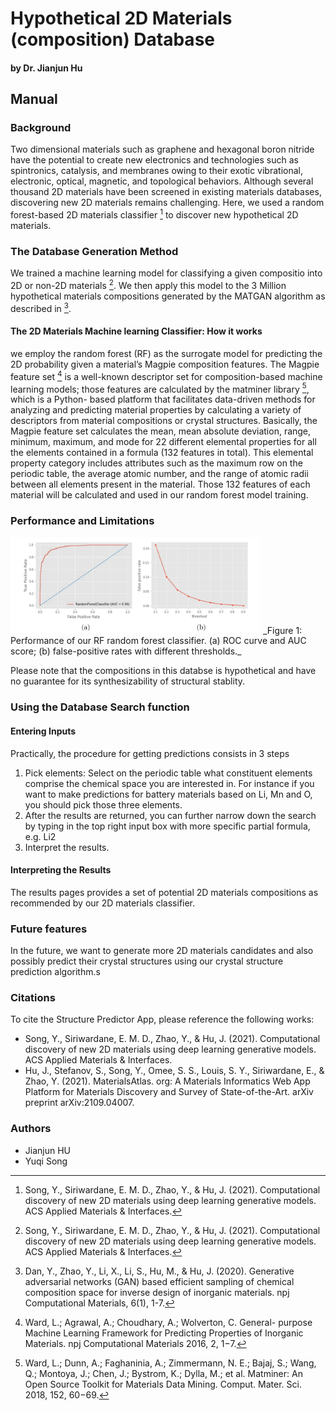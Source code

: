 
# Hypothetical 2D Materials (composition) Database
#### by Dr. Jianjun Hu

## Manual

### Background 
Two dimensional materials such as graphene and hexagonal boron nitride have the potential to create new electronics and technologies such as spintronics, catalysis, and membranes owing to their exotic vibrational, electronic, optical, magnetic, and topological behaviors. Although several thousand 2D materials have been screened in existing materials databases, discovering new 2D materials remains challenging. Here, we used a random forest-based 2D materials classifier [^1] to discover new hypothetical 2D materials.


### The Database Generation Method

We trained a machine learning model for classifying a given compositio into 2D or non-2D materials [^1]. We then apply this model to the 3 Million hypothetical materials compositions generated by the MATGAN algorithm as described in [^2]. 


#### The 2D Materials Machine learning Classifier: How it works

we employ the random forest (RF) as the surrogate model for predicting the 2D probability given a material’s Magpie composition features. The Magpie feature set [^3] is a well-known descriptor set for composition-based machine learning models; those features are calculated by the matminer library [^4], which is a Python- based platform that facilitates data-driven methods for analyzing and predicting material properties by calculating a variety of descriptors from material compositions or crystal structures. Basically, the Magpie feature set calculates the mean, mean absolute deviation, range, minimum, maximum, and mode for 22 different elemental properties for all the elements contained in a formula (132 features in total). This elemental property category includes attributes such as the maximum row on the periodic table, the average atomic number, and the range of atomic radii between all elements present in the material. Those 132 features of each material will be calculated and used in our random forest model training.

### Performance and Limitations

<img src="img/2D_Performance.png" width="400">
_Figure 1: Performance of our RF random forest classifier. (a) ROC curve and AUC score; (b) false-positive rates with different thresholds._

<!-- ![How MATGAN works](img/2D_Performance.png) -->



Please note that the compositions in this databse is hypothetical and have no guarantee for its synthesizability of structural stablity. 

### Using the Database Search function

#### Entering Inputs

Practically, the procedure for getting predictions consists in 3 steps

1. Pick elements: Select on the periodic table what constituent elements comprise the chemical space you are interested in.
   For instance if you want to make predictions for battery materials based on Li, Mn and O, you should pick those three elements.
2. After the results are returned, you can further narrow down the search by typing in the top right input box with more specific partial formula, e.g. Li2
3. Interpret the results.
   

#### Interpreting the Results

The results pages provides a set of potential 2D materials compositions as recommended by our 2D materials classifier. 



### Future features

In the future, we want to generate more 2D materials candidates and also possibly predict their crystal structures using our crystal structure prediction algorithm.s

### Citations

To cite the Structure Predictor App, please reference the following works:

- Song, Y., Siriwardane, E. M. D., Zhao, Y., & Hu, J. (2021). Computational discovery of new 2D materials using deep learning generative models. ACS Applied Materials & Interfaces.
- Hu, J., Stefanov, S., Song, Y., Omee, S. S., Louis, S. Y., Siriwardane, E., & Zhao, Y. (2021). MaterialsAtlas. org: A Materials Informatics Web App Platform for Materials Discovery and Survey of State-of-the-Art. arXiv preprint arXiv:2109.04007.

[^1]: Song, Y., Siriwardane, E. M. D., Zhao, Y., & Hu, J. (2021). Computational discovery of new 2D materials using deep learning generative models. ACS Applied Materials & Interfaces.
[^2]: Dan, Y., Zhao, Y., Li, X., Li, S., Hu, M., & Hu, J. (2020). Generative adversarial networks (GAN) based efficient sampling of chemical composition space for inverse design of inorganic materials. npj Computational Materials, 6(1), 1-7.
[^3]: Ward, L.; Agrawal, A.; Choudhary, A.; Wolverton, C. General- purpose Machine Learning Framework for Predicting Properties of Inorganic Materials. npj Computational Materials 2016, 2, 1−7.
[^4]: Ward, L.; Dunn, A.; Faghaninia, A.; Zimmermann, N. E.; Bajaj, S.; Wang, Q.; Montoya, J.; Chen, J.; Bystrom, K.; Dylla, M.; et al. Matminer: An Open Source Toolkit for Materials Data Mining. Comput. Mater. Sci. 2018, 152, 60−69.



### Authors

- Jianjun HU
- Yuqi Song
